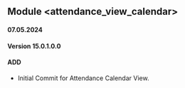 ## Module <attendance_view_calendar>

#### 07.05.2024
#### Version 15.0.1.0.0
#### ADD

- Initial Commit for Attendance Calendar View.
